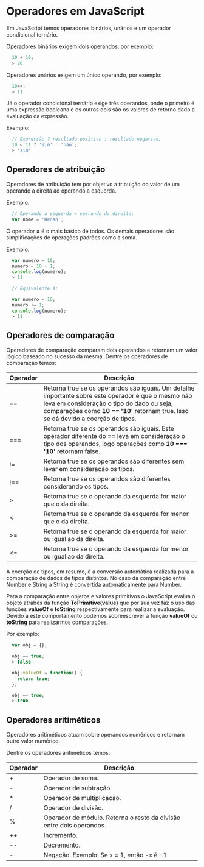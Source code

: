 # Operadores em JavaScript

Em JavaScript temos operadores binários, unários e um operador condicional ternário.

Operadores binários exigem dois operandos, por exemplo:

```js
  10 + 10;
  > 20
```

Operadores unários exigem um único operando, por exemplo:

```js
  10++;
  > 11
```

Já o operador condicional ternário exige três operandos, onde o primeiro é uma expressão booleana e os outros dois são os valores de retorno dado a evaluação da expressão.

Exemplo:

```js
  // Expressão ? resultado positivo : resultado negativo;
  10 < 11 ? 'sim' : 'não';
  > 'sim'
```

## Operadores de atribuição

Operadores de atribuição tem por objetivo a tribuição do valor de um operando a direita ao operando a esquerda.

Exemplo:

```js
  // Operando a esquerda = operando da direita;
  var nome = 'Renan';
```

O operador **=** é o mais básico de todos. Os demais operadores são simplificações de operações padrões como a soma.

Exemplo:

```js
  var numero = 10;
  numero = 10 + 1;
  console.log(numero);
  > 11

  // Equivalente á:

  var numero = 10;
  numero += 1;
  console.log(numero);
  > 11
```

## Operadores de comparação

Operadores de comparação comparam dois operandos e retornam um valor lógico baseado no sucesso da mesma.
Dentre os operadores de comparação temos:

| Operador | Descrição |
| -------- | --------- |
| == | Retorna true se os operandos são iguais. Um detalhe importante sobre este operador é que o mesmo não leva em consideração o tipo do dado ou seja, comparações como **10 == '10'** retornam true. Isso se dá devido a coerção de tipos. |
| === | Retorna true se os operandos são iguais. Este operador diferente do **==** leva em consideração o tipo dos operandos, logo operações como **10 === '10'** retornam false. |
| != | Retorna true se os operandos são diferentes sem levar em consideração os tipos. |
| !== | Retorna true se os operandos são diferentes considerando os tipos. |
| > | Retorna true se o operando da esquerda for maior que o da direita. |
| < | Retorna true se o operando da esquerda for menor que o da direita. |
| >= | Retorna true se o operando da esquerda for maior ou igual ao da direita. |
| <= | Retorna true se o operando da esquerda for menor ou igual ao da direita. |

A coerção de tipos, em resumo, é a conversão automática realizada para a comparação de dados de tipos distintos. No caso da comparação entre Number e String a String é convertida automáticamente para Number.

Para a comparação entre objetos e valores primitivos o JavaScript evalua o objeto atrabés da função **ToPrimitive(value)** que por sua vez faz o uso das funções **valueOf** e **toString** respectivamente para realizar a evaluação. Devido a este comportamento podemos sobreescrever a função **valueOf** ou **toString** para realizarmos comparações.

Por exemplo:

```js
  var obj = {};

  obj == true;
  > false

  obj.valueOf = function() {
    return true;
  };

  obj == true;
  > true
```

## Operadores aritiméticos

Operadores aritiméticos atuam sobre operandos numéricos e retornam outro valor numérico.

Dentre os operadores aritiméticos temos:

| Operador | Descrição |
| -------- | --------- |
| + | Operador de soma. |
| - | Operador de subtração. |
| * | Operador de multiplicação. |
| / | Operador de divisão. |
| % | Operador de módulo. Retorna o resto da divisão entre dois operandos. |
| ++ | Incremento. |
| -- | Decremento. |
| - | Negação. Exemplo: Se x = 1, então -x é -1. |
